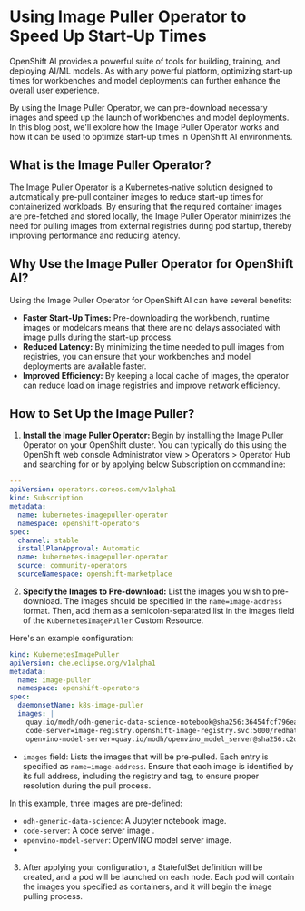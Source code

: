 # Using Image Puller Operator to Speed Up Start-Up Times

OpenShift AI provides a powerful suite of tools for building, training, and deploying AI/ML models. As with any powerful platform, optimizing start-up times for workbenches and model deployments can further enhance the overall user experience.

By using the Image Puller Operator, we can pre-download necessary images and speed up the launch of workbenches and model deployments. In this blog post, we'll explore how the Image Puller Operator works and how it can be used to optimize start-up times in OpenShift AI environments.

## What is the Image Puller Operator?

The Image Puller Operator is a Kubernetes-native solution designed to automatically pre-pull container images to reduce start-up times for containerized workloads. By ensuring that the required container images are pre-fetched and stored locally, the Image Puller Operator minimizes the need for pulling images from external registries during pod startup, thereby improving performance and reducing latency.

## Why Use the Image Puller Operator for OpenShift AI?

Using the Image Puller Operator for OpenShift AI can have several benefits:

- **Faster Start-Up Times:** Pre-downloading the workbench, runtime images or modelcars means that there are no delays associated with image pulls during the start-up process.
- **Reduced Latency:** By minimizing the time needed to pull images from registries, you can ensure that your workbenches and model deployments are available faster.
- **Improved Efficiency:** By keeping a local cache of images, the operator can reduce load on image registries and improve network efficiency.

## How to Set Up the Image Puller?

1) **Install the Image Puller Operator:** Begin by installing the Image Puller Operator on your OpenShift cluster. You can typically do this using the OpenShift web console Administrator view > Operators > Operator Hub and searching for or by applying below Subscription on commandline:
   
```yaml
---
apiVersion: operators.coreos.com/v1alpha1
kind: Subscription
metadata:
  name: kubernetes-imagepuller-operator
  namespace: openshift-operators
spec:
  channel: stable
  installPlanApproval: Automatic
  name: kubernetes-imagepuller-operator
  source: community-operators
  sourceNamespace: openshift-marketplace
```

2) **Specify the Images to Pre-download:** List the images you wish to pre-download. The images should be specified in the `name=image-address` format. Then, add them as a semicolon-separated list in the images field of the `KubernetesImagePuller` Custom Resource.

Here's an example configuration:

```yaml
kind: KubernetesImagePuller
apiVersion: che.eclipse.org/v1alpha1
metadata:
  name: image-puller
  namespace: openshift-operators
spec:
  daemonsetName: k8s-image-puller
  images: |
    quay.io/modh/odh-generic-data-science-notebook@sha256:36454fcf796ea284b1e551469fa1705d64c4b2698a8bf9df82a84077989faf5e;
    code-server=image-registry.openshift-image-registry.svc:5000/redhat-ods-applications/code-server-notebook:2024.2;
    openvino-model-server=quay.io/modh/openvino_model_server@sha256:c2d063dc4085455aae87f0d94e63cb7d88ba772662e888cb28f46226a8ac4542
```


- `images` field: Lists the images that will be pre-pulled. Each entry is specified as `name=image-address`. Ensure that each image is identified by its full address, including the registry and tag, to ensure proper resolution during the pull process.

In this example, three images are pre-defined:

- `odh-generic-data-science`: A Jupyter notebook image.
- `code-server`: A code server image .
- `openvino-model-server`: OpenVINO model server image.
- 

3) After applying your configuration, a StatefulSet definition will be created, and a pod will be launched on each node. Each pod will contain the images you specified as containers, and it will begin the image pulling process.